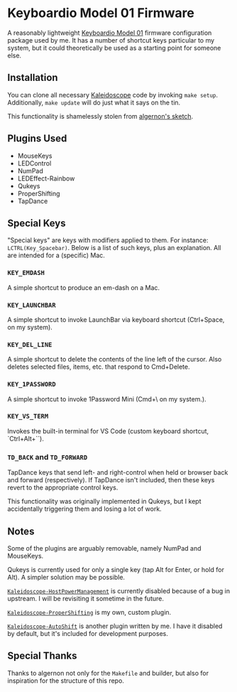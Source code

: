 # Keyboardio Model 01 Firmware

A reasonably lightweight [Keyboardio Model 01](http://keyboard.io) firmware configuration package used by me. It has a number of shortcut keys particular to my system, but it could theoretically be used as a starting point for someone else.

## Installation

You can clone all necessary [Kaleidoscope](https://github.com/keyboardio/Kaleidoscope) code by invoking `make setup`. Additionally, `make update` will do just what it says on the tin.

This functionality is shamelessly stolen from [algernon's sketch](https://github.com/keyboardio/Kaleidoscope).

## Plugins Used

* MouseKeys
* LEDControl
* NumPad
* LEDEffect-Rainbow
* Qukeys
* ProperShifting
* TapDance

## Special Keys

"Special keys" are keys with modifiers applied to them. For instance: `LCTRL(Key_Spacebar)`. Below is a list of such keys, plus an explanation. All are intended for a (specific) Mac.

### `KEY_EMDASH`

A simple shortcut to produce an em-dash on a Mac.

### `KEY_LAUNCHBAR`

A simple shortcut to invoke LaunchBar via keyboard shortcut (Ctrl+Space, on my system).

### `KEY_DEL_LINE`

A simple shortcut to delete the contents of the line left of the cursor. Also deletes selected files, items, etc. that respond to Cmd+Delete.

### `KEY_1PASSWORD`

A simple shortcut to invoke 1Password Mini (Cmd+\ on my system.).

### `KEY_VS_TERM`

Invokes the built-in terminal for VS Code (custom keyboard shortcut, `Ctrl+Alt+\``).

### `TD_BACK` and `TD_FORWARD`

TapDance keys that send left- and right-control when held or browser back and forward (respectively). If TapDance isn't included, then these keys revert to the appropriate control keys.

This functionality was originally implemented in Qukeys, but I kept accidentally triggering them and losing a lot of work.

## Notes

Some of the plugins are arguably removable, namely NumPad and MouseKeys.

Qukeys is currently used for only a single key (tap Alt for Enter, or hold for Alt). A simpler solution may be possible.

[`Kaleidoscope-HostPowerManagement`](https://github.com/keyboardio/Kaleidoscope-HostPowerManagement) is currently disabled because of a bug in upstream. I will be revisiting it sometime in the future.

[`Kaleidoscope-ProperShifting`](https://github.com/tiltowait/Kaleidoscope-ProperShifting) is my own, custom plugin.

[`Kaleidoscope-AutoShift`](https://github.com/tiltowait/Kaleidoscope-AutoShift) is another plugin written by me. I have it disabled by default, but it's included for development purposes.

## Special Thanks

Thanks to algernon not only for the `Makefile` and builder, but also for inspiration for the structure of this repo.